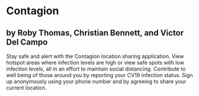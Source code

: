 # Contagion
## by Roby Thomas, Christian Bennett, and Victor Del Campo
Stay safe and alert with the Contagion location sharing application. View hotspot areas where infection levels are high or view safe spots with low infection levels, all in an effort to maintain social distancing. Contribute to well being of those around you by reporting your CV19 infection status. Sign up anonymously using your phone number and by agreeing to share your current location.